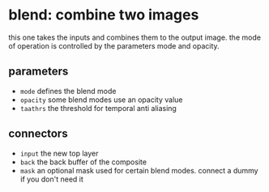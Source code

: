 # blend: combine two images

this one takes the inputs and combines them to the output image. the
mode of operation is controlled by the parameters mode and opacity.


## parameters

* `mode` defines the blend mode
* `opacity` some blend modes use an opacity value
* `taathrs` the threshold for temporal anti aliasing

## connectors

* `input` the new top layer
* `back` the back buffer of the composite
* `mask` an optional mask used for certain blend modes. connect a dummy if you don't need it
